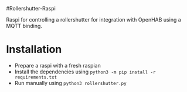 #Rollershutter-Raspi

Raspi for controlling a rollershutter for integration with
OpenHAB using a MQTT binding.


# Installation
+ Prepare a raspi with a fresh raspian
+ Install the dependencies using ` python3 -m pip install -r requirements.txt `
+ Run manually using `python3 rollershutter.py `